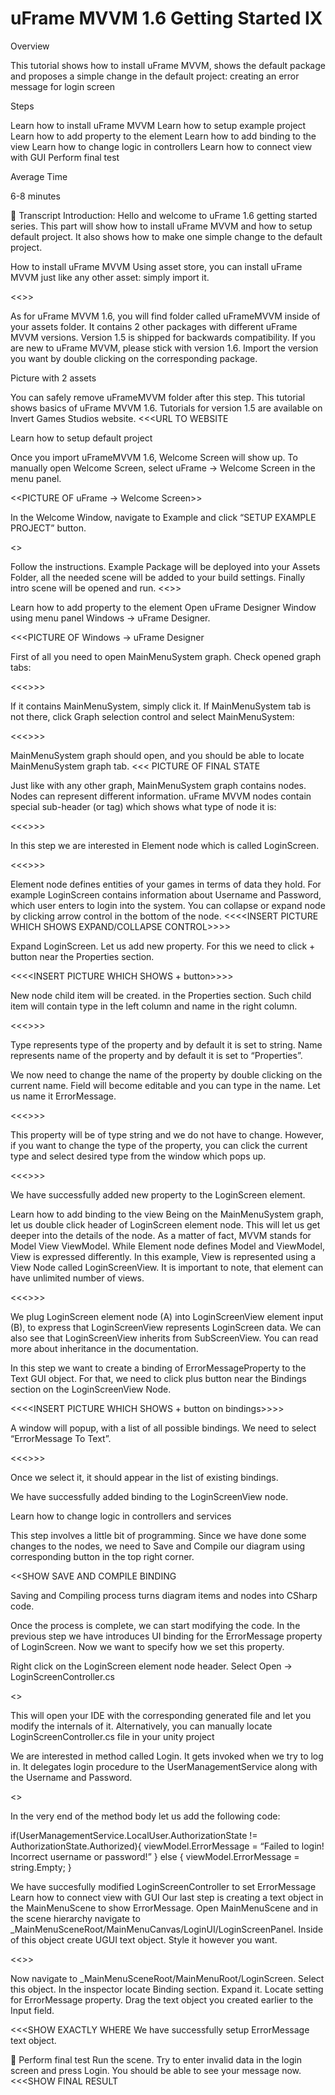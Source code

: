 # uFrame MVVM 1.6 Getting Started IX



Overview

This tutorial shows how to install uFrame MVVM, shows the default package and proposes a simple change in the default project: creating an error message for login screen

Steps

Learn how to install uFrame MVVM
Learn how to setup example project
Learn how to add property to the element
Learn how to add binding to the view
Learn how to change logic in controllers
Learn how to connect view with GUI
Perform final test

Average Time

6-8 minutes


Transcript
Introduction:
Hello and welcome to uFrame 1.6 getting started series.
This part will show how to install uFrame MVVM and how to setup default project. It also shows how to make one simple change to the default project.

How to install uFrame MVVM
Using asset store, you can install uFrame MVVM just like any other asset: simply import it.

<<<PICTURE OF IMPORT BUTTON>>>

As for uFrame MVVM 1.6, you will find folder called uFrameMVVM inside of your assets folder. It contains 2 other packages with different uFrame MVVM versions. Version 1.5 is shipped for backwards compatibility. If you are new to uFrame MVVM, please stick with version 1.6. Import the version you want by double clicking on the corresponding package.

Picture with 2 assets

You can safely remove uFrameMVVM folder after this step. This tutorial shows basics of uFrame MVVM 1.6. Tutorials for version 1.5 are available on Invert Games Studios website.
<<<URL TO WEBSITE

Learn how to setup default project

Once you import uFrameMVVM 1.6, Welcome Screen will show up. To manually open Welcome Screen, select uFrame -> Welcome Screen in the menu panel.

<<PICTURE OF uFrame -> Welcome Screen>>

In the Welcome Window, navigate to Example and click “SETUP EXAMPLE PROJECT” button.

<<PICTURE OF NAVIGATION>>



Follow the instructions. Example Package will be deployed into your Assets Folder, all the needed scene will be added to your build settings. Finally intro scene will be opened and run.
<<<PICTURE OF FINAL STATE>>>

Learn how to add property to the element
Open uFrame Designer Window using menu panel Windows -> uFrame Designer.

<<<PICTURE OF Windows -> uFrame Designer

First of all you need to open MainMenuSystem graph. Check opened graph tabs:

<<<<INSERT PICTURE WHICH SHOWS TABS>>>>

If it contains MainMenuSystem, simply click it.
If MainMenuSystem tab is not there, click Graph selection control and select MainMenuSystem:

<<<<INSERT PICTURE WHICH HOW TO OPEN EXISTING GRAPH>>>>

MainMenuSystem graph should open, and you should be able to locate MainMenuSystem graph tab.
<<< PICTURE OF FINAL STATE

Just like with any other graph, MainMenuSystem graph contains nodes. Nodes can represent different information. uFrame MVVM nodes contain special sub-header (or tag) which shows what type of node it is:

<<<<INSERT PICTURE WHICH SHOWS NODE TYPE>>>>

In this step we are interested in Element node which is called LoginScreen.

<<<<INSERT PICTURE WHICH SHOWS LoginScreen NODE>>>>

Element node defines entities of your games in terms of data they hold. For example LoginScreen contains information about Username and Password, which user enters to login into the system. You can collapse or expand node by clicking arrow control in the bottom of the node.
<<<<INSERT PICTURE WHICH SHOWS EXPAND/COLLAPSE CONTROL>>>>

Expand LoginScreen. Let us add new property. For this we need to click + button near the Properties section.

<<<<INSERT PICTURE WHICH SHOWS + button>>>>

New node child item will be created. in the Properties section. Such child item will contain type in the left column and name in the right column.

<<<<INSERT PICTURE WHICH SHOWS newly create prop>>>>

Type represents type of the property and by default it is set to string. Name represents name of the property and by default it is set to “Properties”.

We now need to change the name of the property by double clicking on the current name. Field will become editable and you can type in the name. Let us name it ErrorMessage.

<<<<INSERT PICTURE WHICH SHOWS final ErrorMessage property>>>>

This property will be of type string and we do not have to change. However, if you want to change the type of the property, you can click the current type and select desired type from the window which pops up.

<<<<INSERT PICTURE WHICH SHOWS Show window and type selectio>>>>

We have successfully added new property to the LoginScreen element.

Learn how to add binding to the view
Being on the MainMenuSystem graph, let us double click header of LoginScreen element node. This will let us get deeper into the details of the node. As a matter of fact, MVVM stands for Model View ViewModel. While Element node defines Model and ViewModel, View is expressed differently. In this example, View is represented using a View Node called LoginScreenView. It is important to note, that element can have unlimited number of views.

<<<<INSERT PICTURE WHICH SHOWS LoginScreenView NODE>>>>

We plug LoginScreen element node (A) into LoginScreenView element input (B), to express that LoginScreenView represents LoginScreen data. We can also see that LoginScreenView inherits from SubScreenView. You can read more about inheritance in the documentation.

In this step we want to create a binding of ErrorMessageProperty to the Text GUI object.
For that, we need to click plus button near the Bindings section on the LoginScreenView Node.

<<<<INSERT PICTURE WHICH SHOWS + button on bindings>>>>

 A window will popup, with a list of all possible bindings. We need to select “ErrorMessage To Text”.

<<<<INSERT PICTURE WHICH SHOWS bindings selection window>>>>

Once we select it, it should appear in the list of existing bindings.

We have successfully added binding to the LoginScreenView node.

Learn how to change logic in controllers and services

This step involves a little bit of programming. Since we have done some changes to the nodes, we need to Save and Compile our diagram using corresponding button in the top right corner.

<<SHOW SAVE AND COMPILE BINDING

Saving and Compiling process turns diagram items and nodes into CSharp code.

Once the process is complete, we can start modifying the code.
In the previous step we have introduces UI binding for the ErrorMessage property of LoginScreen. Now we want to specify how we set this property.

Right click on the LoginScreen element node header. Select Open -> LoginScreenController.cs

<<SHOW CONTEXT MENU PICTURE>>

This will open your IDE with the corresponding generated file and let you modify the internals of it. Alternatively, you can manually locate LoginScreenController.cs file in your unity project

We are interested in method called Login. It gets invoked when we try to log in. It delegates login procedure to the UserManagementService along with the Username and Password.

<<GIST OF THE METHOD>>

In the very end of the method body let us add the following code:

if(UserManagementService.LocalUser.AuthorizationState != AuthorizationState.Authorized){
	viewModel.ErrorMessage = “Failed to login! Incorrect username or password!”
} else {
	viewModel.ErrorMessage = string.Empty;
}

We have succesfully modified LoginScreenController to set ErrorMessage
Learn how to connect view with GUI
Our last step is creating a text object in the MainMenuScene to show ErrorMessage.
Open MainMenuScene and in the scene hierarchy navigate to _MainMenuSceneRoot/MainMenuCanvas/LoginUI/LoginScreenPanel.
Inside of this object create UGUI text object. Style it however you want.

<<<SHOW PICTURE WITH STRUCTURE>>>

 Now navigate to _MainMenuSceneRoot/MainMenuRoot/LoginScreen. Select this object. In the inspector locate Binding section. Expand it. Locate setting for ErrorMessage property. Drag the text object you created earlier to the Input field.


<<<SHOW EXACTLY WHERE
We have successfully setup ErrorMessage text object.


Perform final test
Run the scene. Try to enter invalid data in the login screen and press Login. You should be able to see your message now.
<<<SHOW FINAL RESULT
